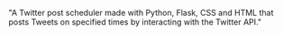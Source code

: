"A Twitter post scheduler made with Python, Flask, CSS and HTML that posts Tweets on specified times by interacting with the Twitter API." 
